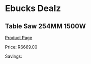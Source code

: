 
# Ebucks Dealz
## Table Saw 254MM 1500W
[Product Page](https://www.ebucks.com/web/shop/productSelected.do?prodId=1199904550&catId=1235224419)

Price: R6669.00

Savings: 


	